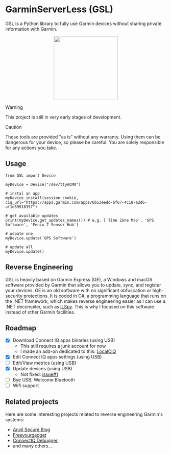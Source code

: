 # GarminServerLess (GSL)

GSL is a Python library to fully use Garmin devices without sharing private information with Garmin.

<p align="center">
	<img src="https://github.com/abadiet/GarminServerLess/blob/main/resources/logo.png" width="200">
</p>

> [!WARNING]
> This project is still in very early stages of development.

> [!CAUTION]
> These tools are provided "as is" without any warranty. Using them can be dangerous for your device, so please be careful. You are solely responsible for any actions you take.


## Usage

```
from GSL import Device

myDevice = Device("/dev/ttyACM0")

# instal an app
myDevice.install(session_cookie, ciq_url="https://apps.garmin.com/apps/6b53eedd-bf67-4c18-a2d6-af1d59518357")

# get available updates
print(myDevice.get_updates_names()) # e.g. ['Time Zone Map', 'GPS Software', 'Fenix 7 Sensor Hub']

# udpate one
myDevice.update('GPS Software')

# update all
myDevice.update()
```

## Reverse Engineering

GSL is heavily based on Garmin Express (GE), a Windows and macOS software provided by Garmin that allows you to update, sync, and register your devices.
GE is an old software with no significant obfuscation or high-security protections. It is coded in C#, a programming language that runs on the .NET framework, which makes reverse engineering easier as I can use a .NET decompiler, such as [ILSpy](https://github.com/icsharpcode/ILSpy). This is why I focused on this software instead of other Garmin facilities.


## Roadmap

- [x] Download Connect IQ apps binaries (using USB)
    - This still requires a junk account for now
    - I made an add-on dedicated to this: [LocalCIQ](https://addons.mozilla.org/en-US/firefox/addon/localciq/)
- [x] Edit Connect IQ apps settings (using USB)
- [ ] Edit/View metrics (using USB)
- [x] Update devices (using USB)
    - Not fixed: [issue#1](https://github.com/abadiet/GarminServerLess/issues/1)
- [ ] Bye USB, Welcome Bluetooth
- [ ] Wifi support

## Related projects

Here are some interesting projects related to reverse engineering Garmin's systems:

- [Anvil Secure Blog](https://www.anvilsecure.com/blog/compromising-garmins-sport-watches-a-deep-dive-into-garminos-and-its-monkeyc-virtual-machine.html)
- [Freeyourgadget](https://codeberg.org/Freeyourgadget/Gadgetbridge/issues/959)
- [ConnectIQ Debugger](https://github.com/pzl/ciqdb)
- and many others...
